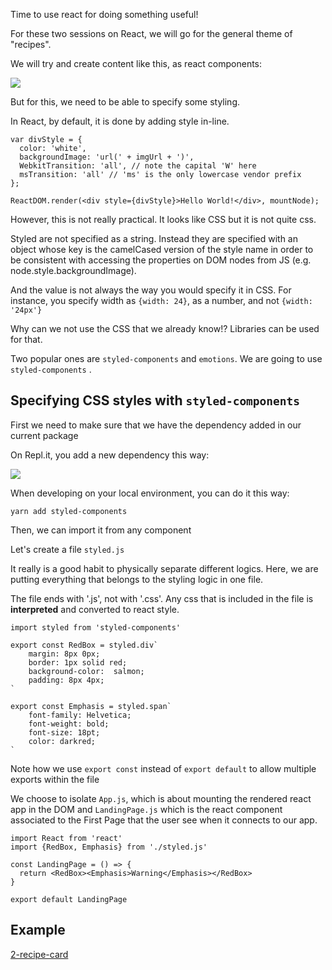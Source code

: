 
Time to use react for doing something useful! 

For these two sessions on React, we will go for the general theme of "recipes". 

We will try and create content like this, as react components:

![](https://caphe.sfo2.cdn.digitaloceanspaces.com/assets/images/scratch-recipe-ui-kit-0.jpg)

But for this, we need to be able to specify some styling.

In React, by default, it is done by adding style in-line. 

```
var divStyle = {
  color: 'white',
  backgroundImage: 'url(' + imgUrl + ')',
  WebkitTransition: 'all', // note the capital 'W' here
  msTransition: 'all' // 'ms' is the only lowercase vendor prefix
};

ReactDOM.render(<div style={divStyle}>Hello World!</div>, mountNode);
```

However, this is not really practical. It looks like CSS but it is not quite css. 

Styled are not specified as a string. Instead they are specified with an object whose key is the camelCased version of the style name in order to be consistent with accessing the properties on DOM nodes from JS (e.g. node.style.backgroundImage). 

And the value is not always the way you would specify it in CSS. For instance, you specify width as `{width: 24}`, as a number, and not `{width: '24px'}`

Why can we not use the CSS that we already know!? Libraries can be used for that. 

Two popular ones are `styled-components` and `emotions`. We are going to use `styled-components` . 

## Specifying CSS styles with  `styled-components` 

First we need to make sure that we have the dependency added in our current package

On Repl.it, you add a new dependency this way:

![](https://clients.widged.com/hackyourfuture/assets/replit/add-a-package.png)

When developing on your local environment, you can do it this way:

```
yarn add styled-components
```

Then, we can import it from any component

Let's create a file `styled.js`

It really is a good habit to physically separate different logics. Here, we are putting everything that belongs to the styling logic in one file. 

The file ends with '.js', not with '.css'. Any css that is included in the file is __interpreted__ and converted to react style. 

```
import styled from 'styled-components'

export const RedBox = styled.div`
    margin: 8px 0px;
    border: 1px solid red;
    background-color:  salmon;
    padding: 8px 4px;
`

export const Emphasis = styled.span`
    font-family: Helvetica;
    font-weight: bold;
    font-size: 18pt;
    color: darkred;
`
```

Note how we use `export const` instead of `export default` to allow multiple exports within the file

We choose to isolate `App.js`, which is about mounting the rendered react app in the DOM and `LandingPage.js`  which is the react component associated to the First Page that the user see when it connects to our app. 

```
import React from 'react'
import {RedBox, Emphasis} from './styled.js'

const LandingPage = () => {
  return <RedBox><Emphasis>Warning</Emphasis></RedBox>
}

export default LandingPage
```

## Example

[2-recipe-card](https://repl.it/join/xglbdgim-widged)
